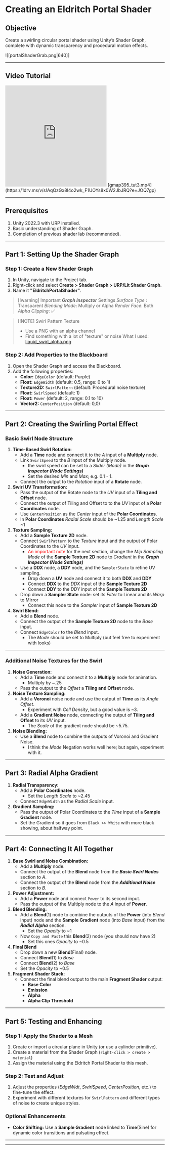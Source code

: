 # Creating an Eldritch Portal Shader

## Objective
Create a swirling circular portal shader using Unity’s Shader Graph, complete with dynamic transparency and procedural motion effects.

![[portalShaderGrab.png|640]]

---
## Video Tutorial

<iframe src="https://1drv.ms/v/s!AqQzGx8l4o2wk_F1iR6SHuAP0Vb5yg?embed=1" width="320" height="320" frameborder="0" scrolling="no" allowfullscreen></iframe>
[gmap395_tut3.mp4](https://1drv.ms/v/s!AqQzGx8l4o2wk_F1UOYs8x0W2JbJRQ?e=JOQ7gp)

---
## Prerequisites
1. Unity 2022.3 with URP installed.
2. Basic understanding of Shader Graph.
3. Completion of previous shader lab (recommended).

---

## Part 1: Setting Up the Shader Graph
### Step 1: Create a New Shader Graph
1. In Unity, navigate to the Project tab.
2. Right-click and select **Create > Shader Graph > URP/Lit Shader Graph**.
3. Name it **"EldritchPortalShader"**.


> [!warning] Important ***Graph Inspector*** Settings
> *Surface Type* : Transparent
> *Blending Mode*: Multiply or Alpha
> *Render Face*: Both
> *Alpha Clipping*: ✅

> [!NOTE] Swirl Pattern Texture
> - Use a PNG with an alpha channel
> - Find something with a lot of "texture" or noise
> What I used: [liquid_swirl_alpha.png](https://1drv.ms/i/s!AqQzGx8l4o2wk_F0d_KPRwOyyq1jzg?e=mqpCpS)

### Step 2: Add Properties to the Blackboard
1. Open the Shader Graph and access the Blackboard.
2. Add the following properties:
    - **Color:** `EdgeColor` (default: Purple)
    - **Float:** `EdgeWidth` (default: 0.5, range: 0 to 1)
    - **Texture2D:** `SwirlPattern` (default: Procedural noise texture)
    - **Float:** `SwirlSpeed` (default: 1)
    - **Float:** `Power` (default: 2, range: 0.1 to 10)
    - **Vector2:** `CenterPosition` (default: 0,0)

---

## Part 2: Creating the Swirling Portal Effect
### Basic Swirl Node Structure
1. **Time-Based Swirl Rotation:**
    - Add a **Time** node and connect it to the *A* input of a **Multiply** node.
    - Link `SwirlSpeed` to the *B* input of the Multiply node.
        - the swirl speed can be set to a *Slider (Mode)* in the ***Graph Inspector (Node Settings)***
        - Set the desired *Min* and *Max*; e.g. 0.1 - 1.
    - Connect the output to the *Rotation* input of a **Rotate** node.
2. **Swirl UV Transformation:**
    - Pass the output of the Rotate node to the *UV* input of a **Tiling and Offset** node.
    - Connect the output of Tiling and Offset to  to the *UV* input of a **Polar Coordinates** node.
    - Use `CenterPosition` as the *Center* input of the **Polar Coordinates**.
    - In **Polar Coordinates** *Radial Scale* should be ~1.25 and *Length Scale* ~1
3. **Texture Sampling:**
    - Add a **Sample Texture 2D** node.
    - Connect `SwirlPattern` to the *Texture* input and the output of Polar Coordinates to the *UV* input.
        - <font color="#ff0000">An important note</font> for the next section, change the *Mip Sampling Mode* of the **Sample Texture 2D** node to *Gradient* in the ***Graph Inspector (Node Settings)***
    - Use a **DDX** node, a **DDY** node, and the `SamplerState` to refine UV sampling.
        - Drop down a **UV** node and connect it to both **DDX** and **DDY**
        - Connect **DDX** to the *DDX* input of the **Sample Texture 2D**
        - Connect **DDY** to the *DDY* input of the **Sample Texture 2D**
    - Drop down a **Sampler State** node: set its *Filter* to Linear and its *Warp* to Mirror
        - Connect this node to the *Sampler* input of **Sample Texture 2D**
4. **Swirl Blend:**
    - Add a **Blend** node.
    - Connect the output of the **Sample Texture 2D** node to the *Base* input.
    - Connect `EdgeColor` to the *Blend* input.
        - The *Mode* should be set to Multiply (but feel free to experiment with looks)

---

### Additional Noise Textures for the Swirl
1. **Noise Generation:**
    - Add a **Time** node and connect it to a **Multiply** node for animation.
        - Multiply by ~.25
    - Pass the output to the *Offset* a **Tiling and Offset** node.
2. **Noise Texture Sampling:**
    - Add a **Voronoi** noise node and use the output of **Time** as its *Angle Offset*.
        - Experiment with *Cell Density*, but a good value is ~3.
    - Add a **Gradient Noise** node, connecting the output of **Tiling and Offset** to its *UV* input.
        - The *Scale* of the gradient node should be ~5.75.
3. **Noise Blending:**
    - Use a **Blend** node to combine the outputs of Voronoi and Gradient Noise.
        - I think the *Mode* Negation works well here; but again, experiment with it.

---

## Part 3: Radial Alpha Gradient
1. **Radial Transparency:**
    - Add a **Polar Coordinates** node.
        - Set the *Length Scale* to ~2.45
    - Connect `EdgeWidth` as the *Radial Scale* input.
2. **Gradient Sampling:**
    - Pass the output of Polar Coordinates to the *Time* input of a **Sample Gradient** node.
    - Set the Gradient so it goes from `Black >> White` with more black showing, about halfway point.

---

## Part 4: Connecting It All Together
1. **Base Swirl and Noise Combination:**
    - Add a **Multiply** node.
    - Connect the output of the **Blend** node from the ***Basic Swirl Nodes*** section to *A*.
    - Connect the output of the **Blend** node from the ***Additional Noise*** section to *B*.
2. **Power Adjustment:**
    - Add a **Power** node and connect `Power` to its second input.
    - Pass the output of the Multiply node to the *A* input of **Power**.
3. **Blend Blending:**
    - Add a **Blend**(1) node to combine the outputs of the **Power** (into *Blend* input) node and the **Sample Gradient** node (into *Base* input) from the  ***Radial Alpha*** section.
        - Set the *Opacity* to ~1
    - Now `Copy and Paste` this **Blend**(2) node (you should now have 2)
        - Set this ones *Opacity* to ~0.5
4. **Final Blend**
	- Drop down a new **Blend**(Final) node.
	- Connect **Blend**(1) to *Base*
	- Connect **Blend**(2) to *Base*
	- Set the *Opacity* to ~0.5
5. **Fragment Shader Stack:**
    - Connect the final blend output to the main **Fragment Shader** output:
        - **Base Color**
        - **Emission**
        - **Alpha**
        - **Alpha Clip Threshold**


---

## Part 5: Testing and Enhancing
### Step 1: Apply the Shader to a Mesh
1. Create or import a circular plane in Unity (or use a cylinder primitive).
2. Create a material from the Shader Graph (`right-click > create > material`)
3. Assign the material using the Eldritch Portal Shader to this mesh.

### Step 2: Test and Adjust
1. Adjust the properties (_EdgeWidt_, _SwirlSpeed_, _CenterPosition_, etc.) to fine-tune the effect.
2. Experiment with different textures for `SwirlPattern` and different types of noise to create unique styles.

### Optional Enhancements
- **Color Shifting:** Use a **Sample Gradient** node linked to **Time**(Sine) for dynamic color transitions and pulsating effect.


---
---